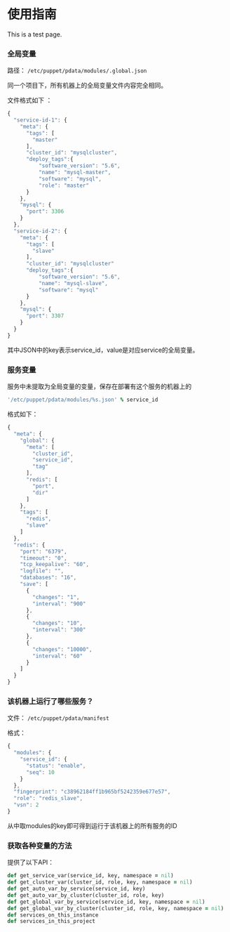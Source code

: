 # 使用指南
This is a test page.

### 全局变量
路径： ```/etc/puppet/pdata/modules/.global.json```

同一个项目下，所有机器上的全局变量文件内容完全相同。

文件格式如下 ：

```javascript
{
  "service-id-1": {
    "meta": {
      "tags": [
        "master"
      ],
      "cluster_id": "mysqlcluster",
      "deploy_tags":{
          "software_version": "5.6",
          "name": "mysql-master",
          "software": "mysql",
          "role": "master"
      }
    },
    "mysql": {
      "port": 3306
    }
  },
  "service-id-2": {
    "meta": {
      "tags": [
        "slave"
      ],
      "cluster_id": "mysqlcluster"
      "deploy_tags":{
          "software_version": "5.6",
          "name": "mysql-slave",
          "software": "mysql"
      }
    },
    "mysql": {
      "port": 3307
    }
  }
}
```

其中JSON中的key表示service_id，value是对应service的全局变量。

### 服务变量
服务中未提取为全局变量的变量，保存在部署有这个服务的机器上的
```ruby
'/etc/puppet/pdata/modules/%s.json' % service_id
```

格式如下：

```javascript
{
  "meta": {
    "global": {
      "meta": [
        "cluster_id",
        "service_id",
        "tag"
      ],
      "redis": [
        "port",
        "dir"
      ]
    },
    "tags": [
      "redis",
      "slave"
    ]
  },
  "redis": {
    "port": "6379",
    "timeout": "0",
    "tcp_keepalive": "60",
    "logfile": "",
    "databases": "16",
    "save": [
      {
        "changes": "1",
        "interval": "900"
      },
      {
        "changes": "10",
        "interval": "300"
      },
      {
        "changes": "10000",
        "interval": "60"
      }
    ]
  }
}
```

### 该机器上运行了哪些服务？
文件： ```/etc/puppet/pdata/manifest```

格式：

```javascript
{
  "modules": {
    "service_id": {
      "status": "enable",
      "seq": 10
    }
  },
  "fingerprint": "c38962184ff1b965bf5242359e677e57",
  "role": "redis_slave",
  "vsn": 2
}
```

从中取modules的key即可得到运行于该机器上的所有服务的ID


### 获取各种变量的方法
提供了以下API：

```ruby
def get_service_var(service_id, key, namespace = nil)
def get_cluster_var(cluster_id, role, key, namespace = nil)
def get_auto_var_by_service(service_id, key)
def get_auto_var_by_cluster(cluster_id, role, key)
def get_global_var_by_service(service_id, key, namespace = nil)
def get_global_var_by_cluster(cluster_id, role, key, namespace = nil)
def services_on_this_instance
def services_in_this_project
```
